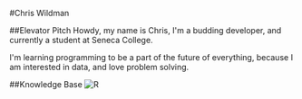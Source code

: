 #Chris Wildman

##Elevator Pitch
Howdy, my name is Chris, I'm a budding developer, and currently a student at 
Seneca College.

I'm learning programming to be a part of the future of everything, because I 
am interested in data, and love problem solving.


##Knowledge Base
![R](https://img.shields.io/badge/-R-05122A?style=flat&logo=R)
